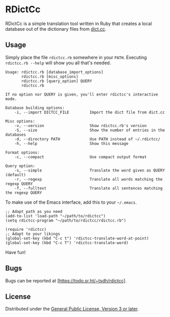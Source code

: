 # RDictCc

RDictCc is a simple translation tool written in Ruby that creates a local
database out of the dictionary files from [dict.cc](http://www.dict.cc).

## Usage

Simply place the file `rdictcc.rb` somewhere in your `PATH`.  Executing
`rdictcc.rb --help` will show you all that's needed.

```
Usage: rdictcc.rb [database_import_options]
       rdictcc.rb [misc_options]
       rdictcc.rb [query_option] QUERY
       rdictcc.rb

If no option nor QUERY is given, you'll enter rdictcc's interactive mode.

Database building options:
    -i, --import DICTCC_FILE         Import the dict file from dict.cc

Misc options:
    -v, --version                    Show rdictcc.rb's version
    -S, --size                       Show the number of entries in the databases
    -d, --directory PATH             Use PATH instead of ~/.rdictcc/
    -h, --help                       Show this message

Format options:
    -c, --compact                    Use compact output format

Query option:
    -s, --simple                     Translate the word given as QUERY (default)
    -r, --regexp                     Translate all words matching the regexp QUERY
    -f, --fulltext                   Translate all sentences matching the regexp QUERY
```

To make use of the Emacs interface, add this to your `~/.emacs`.

```
;; Adapt path as you need
(add-to-list 'load-path "~/path/to/rdictcc")
(setq rdictcc-program "~/path/to/rdictcc/rdictcc.rb")

(require 'rdictcc)
;; Adapt to your likings
(global-set-key (kbd "C-c t") 'rdictcc-translate-word-at-point)
(global-set-key (kbd "C-c T") 'rdictcc-translate-word)

```

Have fun!

## Bugs

Bugs can be reported at [https://todo.sr.ht/~tsdh/rdictcc].

## License

Distributed under the [General Public License, Version 3 or
later](https://www.gnu.org/licenses/gpl-3.0.en.html).
